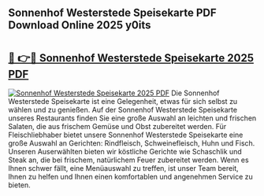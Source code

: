 ## Sonnenhof Westerstede Speisekarte PDF Download Online 2025 y0its

# <h2><a href="http://gc6do7.nevu.top/?p=Sonnenhof+Westerstede+Speisekarte">🔗 👉🔴 Sonnenhof Westerstede Speisekarte 2025 PDF</a></h2>

[![Sonnenhof Westerstede Speisekarte 2025 PDF](https://i.imgur.com/dBaPXMq.png)](http://gc6do7.nevu.top/?p=Sonnenhof+Westerstede+Speisekarte)
Die Sonnenhof Westerstede Speisekarte ist eine Gelegenheit, etwas für sich selbst zu wählen und zu genießen. Auf der Sonnenhof Westerstede Speisekarte unseres Restaurants finden Sie eine große Auswahl an leichten und frischen Salaten, die aus frischem Gemüse und Obst zubereitet werden. Für Fleischliebhaber bietet unsere Sonnenhof Westerstede Speisekarte eine große Auswahl an Gerichten: Rindfleisch, Schweinefleisch, Huhn und Fisch. Unseren Auserwählten bieten wir köstliche Gerichte wie Schaschlik und Steak an, die bei frischem, natürlichem Feuer zubereitet werden. Wenn es Ihnen schwer fällt, eine Menüauswahl zu treffen, ist unser Team bereit, Ihnen zu helfen und Ihnen einen komfortablen und angenehmen Service zu bieten.
